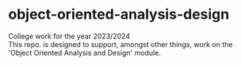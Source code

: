 # object-oriented-analysis-design
College work for the year 2023/2024<br>
This repo. is designed to support, amongst other things, work on the 'Object Oriented Analysis and Design' module.
